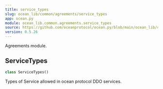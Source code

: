 ```yaml
---
title: service_types
slug: ocean_lib/common/agreements/service_types
app: ocean.py
module: ocean_lib.common.agreements.service_types
source: https://github.com/oceanprotocol/ocean.py/blob/main/ocean_lib/common/agreements/service_types.py
version: 0.5.26
---
```

Agreements module.

## ServiceTypes

```python
class ServiceTypes()
```

Types of Service allowed in ocean protocol DDO services.

